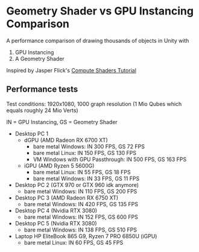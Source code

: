# Geometry Shader vs GPU Instancing Comparison

A performance comparison of drawing thousands of objects in Unity with

1. GPU Instancing
2. A Geometry Shader

Inspired by Jasper Flick's [Compute Shaders Tutorial](https://catlikecoding.com/unity/tutorials/basics/compute-shaders/)

## Performance tests

Test conditions: 1920x1080, 1000 graph resolution (1 Mio Qubes which equals roughly 24 Mio Verts)

IN = GPU Instancing, GS = Geometry Shader

- Desktop PC 1
  - dGPU (AMD Radeon RX 6700 XT)
    - bare metal Windows: IN 300 FPS, GS 72 FPS
    - bare metal Linux: IN 150 FPS, GS 130 FPS
    - VM Windows with GPU Passthrough: IN 500 FPS, GS 163 FPS
  - iGPU (AMD Ryzen 5 5600G)
    - bare metal Linux: IN 55 FPS, GS 18 FPS
    - bare metal Windows: IN 33 FPS, GS 11 FPS
- Desktop PC 2 (GTX 970 or GTX 960 idk anymore)
  - bare metal Windows: IN 110 FPS, GS 200 FPS
- Desktop PC 3 (AMD Radeon RX 6750 XT)
  - bare metal Windows: IN 420 FPS, GS 135 FPS
- Desktop PC 4 (Nvidia RTX 3080)
  - bare metal Windows: IN 152 FPS, GS 600 FPS
- Desktop PC 5 (Nvidia RTX 3080)
  - bare metal Windows: IN 138 FPS, GS 510 FPS
- Laptop HP EliteBook 865 G9, Ryzen 7 PRO 6850U (iGPU)
  - bare metal Linux: IN 60 FPS, GS 45 FPS
